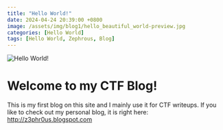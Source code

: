```yaml
---
title: "Hello World!"
date: 2024-04-24 20:39:00 +0800
image: /assets/img/blog1/hello_beautiful_world-preview.jpg
categories: [Hello World]
tags: [Hello World, Zephrous, Blog]
---
```


![Hello World!](/assets/img/blog1/hello_beautiful_world.jpg)

# Welcome to my CTF Blog!

This is my first blog on this site and I mainly use it for CTF writeups. 
If you like to check out my personal blog, it is right here: http://z3phr0us.blogspot.com 